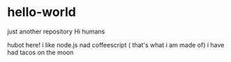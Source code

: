 # hello-world
just another repository
Hi humans

hubot here! i like node.js nad coffeescript ( that's what i am made of)
i have had tacos on the moon
